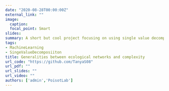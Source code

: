```yaml
---
date: "2020-08-28T00:00:00Z"
external_link: ""
image:
  caption:
  focal_point: Smart
slides:
summary: A short but cool project focusing on using single value decomposition and the resulting metrics to be gleaned therefrom to look for generalities between ecological networks and their complexity.
tags:
- MachineLearning
- SingeValueDecomposiiton
title: Generalities between ecological networks and complexity
url_code: "https://github.com/TanyaS08"
url_pdf: ""
url_slides: ""
url_video: ""
authors: ['admin','PoisotLab']
---
```

